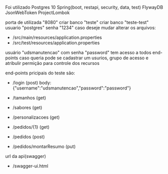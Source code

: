 Foi utilizado
Postgres 10
Spring(boot, restapi, security, data, test)
FlywayDB
JsonWebToken
ProjectLombok

porta de utilizada "8080"
criar banco "teste"
criar banco "teste-test"
usuario "postgres"
senha "1234"
caso deseje mudar alterar os arquivos:
- /src/main/resources/application.properties
- /src/test/resources/application.properties

usuário "udsmanutencao" com senha "password" tem acesso a todos end-points
caso queria pode se cadastrar um usurios, grupo de acesso e atribulir permição para controle dos recursos

end-points pricipais do teste são:
- /login (post)
 body: {"username":"udsmanutencao","password":"password"}

- /tamanhos (get)
- /sabores (get)
- /personalizacoes (get)
- /pedidos/{1} (get)
- /pedidos (post)
- /pedidos/montarResumo (put)

url da api(swagger)
- /swagger-ui.html
